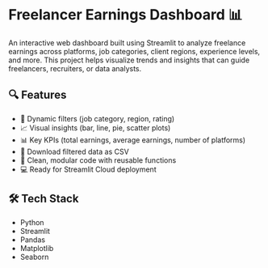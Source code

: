 # Freelancer Earnings Dashboard 📊

An interactive web dashboard built using Streamlit to analyze freelance earnings across platforms, job categories, client regions, experience levels, and more. This project helps visualize trends and insights that can guide freelancers, recruiters, or data analysts.

## 🔍 Features
- 📌 Dynamic filters (job category, region, rating)
- 📈 Visual insights (bar, line, pie, scatter plots)
- 📊 Key KPIs (total earnings, average earnings, number of platforms)
- 💾 Download filtered data as CSV
- 🧼 Clean, modular code with reusable functions
- 💻 Ready for Streamlit Cloud deployment

## 🛠 Tech Stack
- Python
- Streamlit
- Pandas
- Matplotlib
- Seaborn


